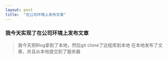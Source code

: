 ```yaml
---
layout: post
title:  "在公司环境上发布文章"
---
```

### 我今天实现了在公司环境上发布文章

> 我今天把Blog拿到了本地，然后git clone了远程库到本地
> 在本地发布了文章，并且从本地提交到了服务器
